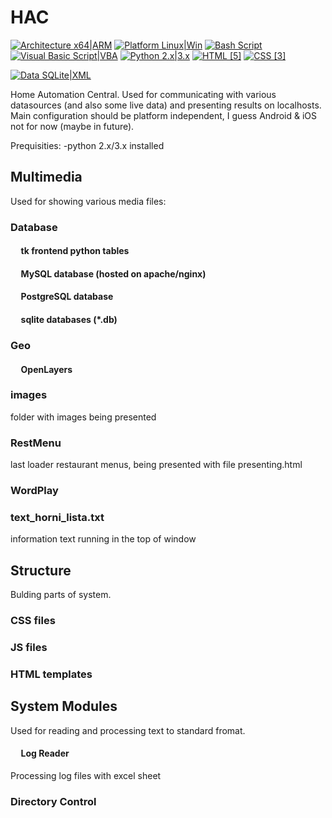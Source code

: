 # HAC
[![Architecture x64|ARM](https://img.shields.io/badge/Architecture-x64|ARM-yellowgreen.svg)](http://www.arm.com/products/processors/instruction-set-architectures/index.php)
[![Platform Linux|Win](https://img.shields.io/badge/Platform-Linux|Win-orange.svg)](https://sqlite.org/features.html)
[![Bash Script](https://img.shields.io/badge/Bash-Script-blue.svg)](https://www.gnu.org/software/bash/)
[![Visual Basic Script|VBA](https://img.shields.io/badge/Visual%20Basic-Script%20%7C%20VBA-lightgrey.svg)](https://msdn.microsoft.com/en-us/vstudio/ms788229.aspx)
[![Python 2.x|3.x](https://img.shields.io/badge/Python-2.x%20%7C%203.x-yellow.svg)](https://www.python.org/)
[![HTML [5]](https://img.shields.io/badge/HTML-%5B5%5D-brightgreen.svg)](http://www.w3schools.com/html/default.asp)
[![CSS [3]](https://img.shields.io/badge/CSS-%5B3%5D-ff69b4.svg)](http://www.w3schools.com/css/default.asp)

[![Data SQLite|XML](https://img.shields.io/badge/Data-SQLite|XML-green.svg)](https://sqlite.org/features.html)

Home Automation Central.
Used for communicating with various datasources (and also some live data) and presenting results on localhosts.
Main configuration should be platform independent, I guess Android & iOS not for now (maybe in future).

Prequisities:
-python 2.x/3.x installed

## Multimedia
Used for showing various media files:
### Database
#### &nbsp;&nbsp;&nbsp;&nbsp; tk frontend python tables
#### &nbsp;&nbsp;&nbsp;&nbsp; MySQL database (hosted on apache/nginx)
#### &nbsp;&nbsp;&nbsp;&nbsp; PostgreSQL database
#### &nbsp;&nbsp;&nbsp;&nbsp; sqlite databases (*.db)
### Geo
#### &nbsp;&nbsp;&nbsp;&nbsp; OpenLayers
### images
folder with images being presented 
### RestMenu
last loader restaurant menus, being presented with file presenting.html
### WordPlay
### text_horni_lista.txt
information text running in the top of window

## Structure
Bulding parts of system.
### CSS files
### JS files
### HTML templates

## System Modules
Used for reading and processing text to standard fromat.
#### &nbsp;&nbsp;&nbsp;&nbsp; Log Reader
Processing log files with excel sheet
### Directory Control
